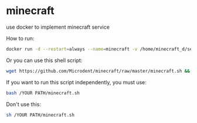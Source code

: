 # minecraft
use docker to implement minecraft service

How to run: 
```bash
docker run -d --restart=always --name=minecraft -v /home/minecraft_d/server.properties:/home/minecraft/server.properties -v /home/minecraft_d/whitelist.json:/home/minecraft/whitelist.json -v /home/minecraft_d/worlds:/home/minecraft/worlds -v /home/minecraft_d/permissions.json:/home/minecraft/permissions.json -p 19132:19132/udp -p 19133:19133/udp microdent/minecraft
```

Or you can use this shell script:
```bash
wget https://github.com/Microdent/minecraft/raw/master/minecraft.sh && chmod +x minecraft.sh && ./minecraft.sh
```

If you want to run this script independently, you must use:
```bash
bash /YOUR PATH/minecraft.sh
```
Don't use this:
```bash
sh /YOUR PATH/minecraft.sh
```
